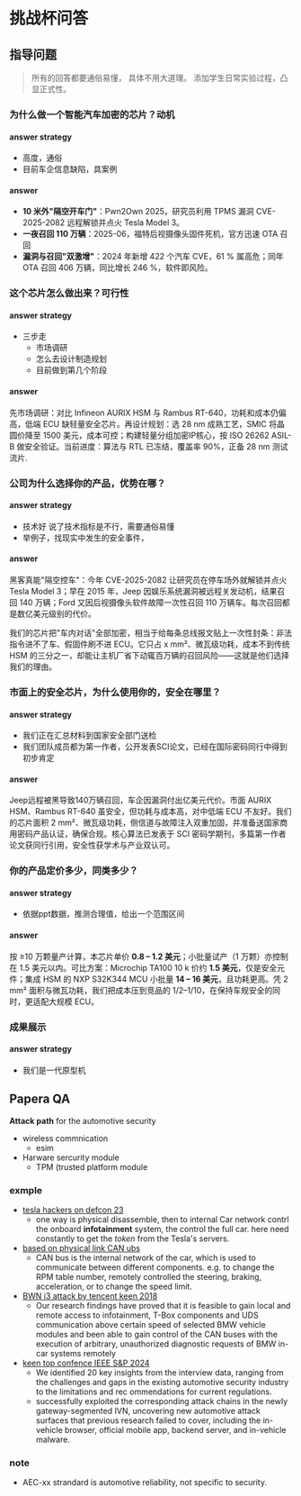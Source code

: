 # 挑战杯问答

## 指导问题

> 所有的回答都要通俗易懂， 具体不用大道理。
> 添加学生日常实验过程，凸显正式性。

### 为什么做一个智能汽车加密的芯片？动机

#### answer strategy

- 高度，通俗
- 目前车企信息缺陷，具案例

#### answer

- **10 米外"隔空开车门"**：Pwn2Own 2025，研究员利用 TPMS 漏洞 CVE-2025-2082 远程解锁并点火 Tesla Model 3。
- **一夜召回 110 万辆**：2025-06，福特后视摄像头固件死机，官方迅速 OTA 召回
- **漏洞与召回"双激增"**：2024 年新增 422 个汽车 CVE，61 % 属高危；同年 OTA 召回 406 万辆，同比增长 246 %，软件即风险。

### 这个芯片怎么做出来？可行性

#### answer strategy

- 三步走
  - 市场调研
  - 怎么去设计制造规划
  - 目前做到第几个阶段

#### answer

先市场调研：对比 Infineon AURIX HSM 与 Rambus RT-640，功耗和成本仍偏高，低端 ECU 缺轻量安全芯片。再设计规划：选 28 nm 成熟工艺，SMIC 将晶圆价降至 1500 美元，成本可控；构建轻量分组加密IP核心，按 ISO 26262 ASIL-B 做安全验证。当前进度：算法与 RTL 已冻结，覆盖率 90%，正备 28 nm 测试流片.

### 公司为什么选择你的产品，优势在哪？

#### answer strategy

- 技术好 说了技术指标是不行，需要通俗易懂
- 举例子，找现实中发生的安全事件，

#### answer

黑客真能"隔空控车"：今年 CVE-2025-2082 让研究员在停车场外就解锁并点火 Tesla Model 3；早在 2015 年，Jeep 因娱乐系统漏洞被远程关发动机，结果召回 140 万辆；Ford 又因后视摄像头软件故障一次性召回 110 万辆车。每次召回都是数亿美元级别的代价。

我们的芯片把"车内对话"全部加密，相当于给每条总线报文贴上一次性封条：非法指令进不了车、假固件刷不进 ECU。它只占 x mm²、微瓦级功耗，成本不到传统 HSM 的三分之一，却能让主机厂省下动辄百万辆的召回风险——这就是他们选择我们的理由。

### 市面上的安全芯片，为什么使用你的，安全在哪里？

#### answer strategy

- 我们正在汇总材料到国家安全部门送检
- 我们团队成员都为第一作者，公开发表SCI论文，已经在国际密码同行中得到初步肯定

#### answer

Jeep远程被黑导致140万辆召回，车企因漏洞付出亿美元代价。市面 AURIX HSM、Rambus RT-640 虽安全，但功耗与成本高，对中低端 ECU 不友好。我们的芯片面积 2 mm²、微瓦级功耗，侧信道与故障注入双重加固，并准备送国家商用密码产品认证，确保合规。核心算法已发表于 SCI 密码学期刊，多篇第一作者论文获同行引用，安全性获学术与产业双认可。

### 你的产品定价多少，同类多少？

#### answer strategy

- 依据ppt数据，推测合理值，给出一个范围区间

#### answer

按 ≥10 万颗量产计算，本芯片单价 **0.8 – 1.2 美元**；小批量试产（1 万颗）亦控制在 1.5 美元以内。可比方案：Microchip TA100 10 k 价约 **1.5 美元**，仅是安全元件；集成 HSM 的 NXP S32K344 MCU 小批量 **14 – 16 美元**，且功耗更高。凭 2 mm² 面积与微瓦功耗，我们把成本压到竞品的 1/2–1/10，在保持车规安全的同时，更适配大规模 ECU。

### 成果展示

#### answer strategy

- 我们是一代原型机

## Papera QA

**Attack path** for the automotive security

- wireless commnication
  - esim
- Harware sercurity module
  - TPM (trusted platform module

### exmple

- [tesla hackers on defcon 23](https://www.cnet.com/roadshow/news/tesla-hackers-explain-how-they-did-it-at-def-con-23/)
  - one way is physical disassemble, then to internal Car network contrl the onboard **infotainment** system, the control the full car. here need constantly to get the _token_ from the Tesla's servers.
- [based on physical link CAN ubs](https://www.freecodecamp.org/news/hacking-cars-a-guide-tutorial-on-how-to-hack-a-car-5eafcfbbb7ec)
  - CAN bus is the internal network of the car, which is used to communicate between different components. e.g. to change the RPM table number, remotely controlled the steering, braking, acceleration, or to change the speed limit.
- [BWN i3 attack by tencent keen 2018 ](https://keenlab.tencent.com/en/whitepapers/Experimental_Security_Assessment_of_BMW_Cars_by_KeenLab.pdf)
  - Our research findings have proved that it is feasible to gain local and remote access to infotainment, T-Box components and UDS communication above certain speed of selected BMW vehicle modules and been able to gain control of the CAN buses with the execution of arbitrary, unauthorized diagnostic requests of BMW in-car systems remotely
- [keen top confence IEEE S&P 2024](https://keenlab.tencent.com/zh/2023/11/27/2023-SP24-a-Practitioners-Perspective/)
  - We identified 20 key insights from the interview data, ranging from the challenges and gaps in the existing automotive security industry to the limitations and rec ommendations for current regulations.
  - successfully exploited the corresponding attack chains in the newly gateway-segmented IVN, uncovering new automotive attack surfaces that previous research failed to cover, including the in-vehicle browser, official mobile app, backend server, and in-vehicle malware.

### note

- AEC-xx strandard is automotive reliability, not specific to security.
